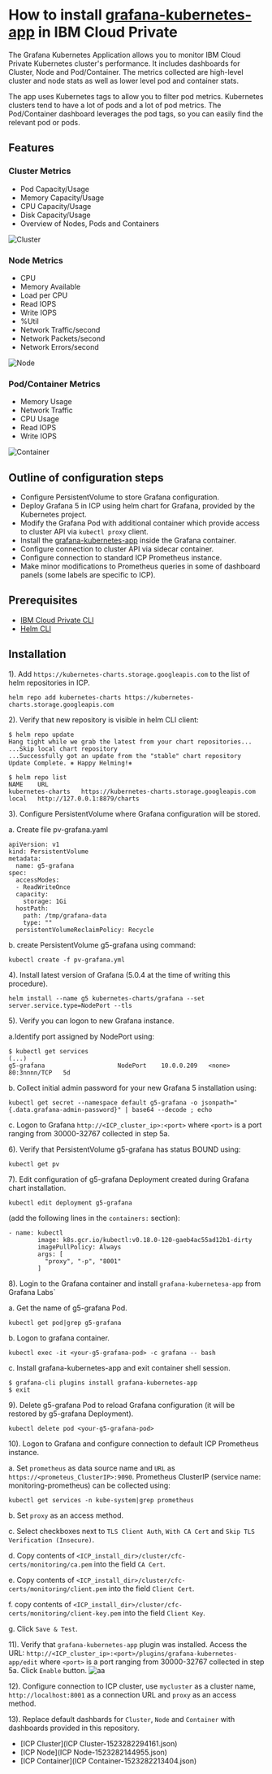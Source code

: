 # How to install [grafana-kubernetes-app](https://github.com/grafana/kubernetes-app) in IBM Cloud Private


The Grafana Kubernetes Application allows you to monitor IBM Cloud Private Kubernetes cluster's performance. It includes dashboards for Cluster, Node and Pod/Container. The metrics collected are high-level cluster and node stats as well as lower level pod and container stats.

The app uses Kubernetes tags to allow you to filter pod metrics. Kubernetes clusters tend to have a lot of pods and a lot of pod metrics. The Pod/Container dashboard leverages the pod tags, so you can easily find the relevant pod or pods.

## Features


### Cluster Metrics

- Pod Capacity/Usage
- Memory Capacity/Usage
- CPU Capacity/Usage
- Disk Capacity/Usage
- Overview of Nodes, Pods and Containers

![Cluster](images/Grafana_-_ICP_Cluster.png)

### Node Metrics

- CPU
- Memory Available
- Load per CPU
- Read IOPS
- Write IOPS
- %Util
- Network Traffic/second
- Network Packets/second
- Network Errors/second

![Node](images/Grafana_-_ICP_Node.png)

### Pod/Container Metrics

- Memory Usage
- Network Traffic
- CPU Usage
- Read IOPS
- Write IOPS

![Container](images/Grafana_-_ICP_Container.png)

## Outline of configuration steps

- Configure PersistentVolume to store Grafana configuration.
- Deploy Grafana 5 in ICP using helm chart for Grafana, provided by the Kubernetes project.
- Modify the Grafana Pod with additional container which provide access to cluster API via `kubectl proxy` client. 
- Install the [grafana-kubernetes-app](https://github.com/grafana/kubernetes-app) inside the Grafana container.
- Configure connection to cluster API via sidecar container.
- Configure connection to standard ICP Prometheus instance.
- Make minor modifications to Prometheus queries in some of dashboard panels (some labels are specific to ICP).

## Prerequisites

- [IBM Cloud Private CLI](https://www.ibm.com/support/knowledgecenter/SSBS6K_2.1.0.2/manage_cluster/install_cli.html)
- [Helm CLI](https://www.ibm.com/support/knowledgecenter/SSBS6K_2.1.0.2/app_center/create_helm_cli.html)

## Installation

1). Add `https://kubernetes-charts.storage.googleapis.com` to the list of helm repositories in ICP.

```
helm repo add kubernetes-charts https://kubernetes-charts.storage.googleapis.com
```

2). Verify that new repository is visible in helm CLI client:

```
$ helm repo update
Hang tight while we grab the latest from your chart repositories...
...Skip local chart repository
...Successfully got an update from the "stable" chart repository
Update Complete. ⎈ Happy Helming!⎈

$ helm repo list
NAME  	URL
kubernetes-charts	https://kubernetes-charts.storage.googleapis.com
local 	http://127.0.0.1:8879/charts
```
3). Configure PersistentVolume where Grafana configuration will be stored.

a. Create file pv-grafana.yaml

```
apiVersion: v1
kind: PersistentVolume
metadata:
  name: g5-grafana
spec:
  accessModes:
  - ReadWriteOnce
  capacity:
    storage: 1Gi
  hostPath:
    path: /tmp/grafana-data
    type: ""
  persistentVolumeReclaimPolicy: Recycle
```

b. create PersistentVolume g5-grafana using command:

```
kubectl create -f pv-grafana.yml
```

4). Install latest version of Grafana (5.0.4 at the time of writing this procedure).

```
helm install --name g5 kubernetes-charts/grafana --set server.service.type=NodePort --tls
```
5). Verify you can logon to new Grafana instance. 

a.Identify port assigned by NodePort using:

```
$ kubectl get services
(...)
g5-grafana                    NodePort    10.0.0.209   <none>        80:3nnnn/TCP   5d 
```
b. Collect initial admin password for your new Grafana 5 installation using:

```
kubectl get secret --namespace default g5-grafana -o jsonpath="{.data.grafana-admin-password}" | base64 --decode ; echo
```
c. Logon to Grafana `http://<ICP_cluster_ip>:<port>`
where `<port>` is a port ranging from 30000-32767 collected in step 5a.

6). Verify that PersistentVolume g5-grafana has status BOUND using:

```
kubectl get pv
```
7). Edit configuration of g5-grafana Deployment created during Grafana chart installation.

```
kubectl edit deployment g5-grafana
```
(add the following lines in the `containers:` section):

```
- name: kubectl
        image: k8s.gcr.io/kubectl:v0.18.0-120-gaeb4ac55ad12b1-dirty
        imagePullPolicy: Always
        args: [
          "proxy", "-p", "8001"
        ]
```
8). Login to the Grafana container and install `grafana-kubernetesa-app` from Grafana Labs`

a. Get the name of g5-grafana Pod.

```
kubectl get pod|grep g5-grafana
```
b. Logon to grafana container.

```
kubectl exec -it <your-g5-grafana-pod> -c grafana -- bash
```
c. Install grafana-kubernetes-app and exit container shell session.

```
$ grafana-cli plugins install grafana-kubernetes-app
$ exit 
```
9). Delete g5-grafana Pod to reload Grafana configuration (it will be restored by g5-grafana Deployment).

```
kubectl delete pod <your-g5-grafana-pod>
```

10). Logon to Grafana and configure connection to default ICP Prometheus instance.

a. Set `prometheus` as data source name and `URL` as `https://<prometeus_ClusterIP>:9090`. Prometheus ClusterIP (service name: monitoring-prometheus) can be collected using: 

```
kubectl get services -n kube-system|grep prometheus
```

b. Set `proxy` as an access method.

c. Select checkboxes next to `TLS Client Auth`, `With CA Cert` and `Skip TLS Verification (Insecure)`.

d. Copy contents of `<ICP_install_dir>/cluster/cfc-certs/monitoring/ca.pem` into the field `CA Cert`.

e. Copy contents of `<ICP_install_dir>/cluster/cfc-certs/monitoring/client.pem` into the field `Client Cert`.

f. copy contents of `<ICP_install_dir>/cluster/cfc-certs/monitoring/client-key.pem` into the field `Client Key`.

g. Click `Save & Test`.

11). Verify that `grafana-kubernetes-app` plugin was installed. Access the URL: `http://<ICP_cluster_ip>:<port>/plugins/grafana-kubernetes-app/edit` where `<port>` is a port ranging from 30000-32767 collected in step 5a.
Click `Enable` button.
![aa](images/kubernetes-app1.png)

12). Configure connection to ICP cluster, use `mycluster` as a cluster name, `http://localhost:8001` as a connection URL and `proxy` as an access method.

13). Replace default dashbards for `Cluster`, `Node` and `Container` with dashboards provided in this repository. 

- [ICP Cluster](ICP Cluster-1523282294161.json)
- [ICP Node](ICP Node-1523282144955.json)
- [ICP Container](ICP Container-1523282213404.json)








